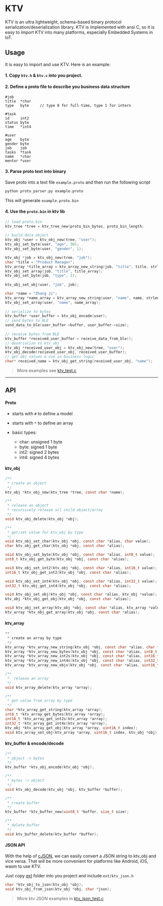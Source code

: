 # KTV

KTV is an ultra lightweight, schema-based binary protocol serialization/deserialization library. KTV is implemented with ansi C, so it is easy to import KTV into many platforms, especially Embedded Systems in IoT.



## Usage

It is easy to import and use KTV. Here is an example:

#### 1. Copy `ktv.h` & `ktv.c` into you project.

#### 2. Define a proto file to describe you business data structure

```
#job
title  *char    
type   byte     // type 0 for full-time, type 1 for intern

#task
id     int2 
status byte
time   *int4

#user
age    byte
gender byte
job    job
tasks  *task
name   *char
mentor *user
```

#### 3. Parse proto text into binary

Save proto into a text file `example.proto` and then run the following script

```bash
python proto_parser.py example.proto
```

This will generate `example.proto.bin`

#### 4. Use the `proto.bin` in ktv lib

```c
// load proto.bin
ktv_tree *tree = ktv_tree_new(proto_bin_bytes, proto_bin_length;
                              
// build data object
ktv_obj *user = ktv_obj_new(tree, "user");
ktv_obj_set_byte(user, "age", 30);
ktv_obj_set_byte(user, "gender", 1);

ktv_obj *job = ktv_obj_new(tree, "job");
char *title = "Product Manager";
ktv_array *title_array = ktv_array_new_string(job, "title", title, strlen(title));
ktv_obj_set_array(job, "title", title_array);
ktv_obj_set_byte(job, "type", 2);
                              
ktv_obj_set_obj(user, "job", job);

char *name = "Zhang Ji";
ktv_array *name_array = ktv_array_new_string(user, "name", name, strlen(name));
ktv_obj_set_array(user, "name", name_array);
                              
// serialize to bytes
ktv_buffer *user_buffer = ktv_obj_encode(user);
// send bytes to BLE
send_data_to_ble(user_buffer->buffer, user_buffer->size);
                              
// receive bytes from BLE
ktv_buffer *received_user_buffer = receive_data_from_ble();
// deserialize to ktv_obj
ktv_obj *received_user_obj = ktv_obj_new(tree, "user");
ktv_obj_decode(recieved_user_obj, received_user_buffer);
// get obj values & use in business logic
char* received_name = ktv_obj_get_string(received_user_obj, "name");
```



>  More examples see [ktv_test.c](https://github.com/BownX/ktv/blob/master/ktv_test.c)



***



## API

#### Proto

- starts with `#` to define a model 
- starts with `*` to define an array

- basic types:
  - char: unsigned 1 byte
  - byte: signed 1 byte
  - int2: signed 2 bytes
  - int4: signed 4 bytes

#### ktv_obj

```c
/**
 * create an object
 */
ktv_obj *ktv_obj_new(ktv_tree *tree, const char *name);

/**
 * release an object
 * recursively release all child object/array
 */
void ktv_obj_delete(ktv_obj *obj);

/**
 * get/set value for ktv_obj by type
 */
void ktv_obj_set_char(ktv_obj *obj, const char *alias, char value);
char ktv_obj_get_char(ktv_obj *obj, const char *alias);

void ktv_obj_set_byte(ktv_obj *obj, const char *alias, int8_t value);
int8_t ktv_obj_get_byte(ktv_obj *obj, const char *alias);

void ktv_obj_set_int2(ktv_obj *obj, const char *alias, int16_t value);
int16_t ktv_obj_get_int2(ktv_obj *obj, const char *alias);

void ktv_obj_set_int4(ktv_obj *obj, const char *alias, int32_t value);
int32_t ktv_obj_get_int4(ktv_obj *obj, const char *alias);

void ktv_obj_set_obj(ktv_obj *obj, const char *alias, ktv_obj *value);
ktv_obj *ktv_obj_get_obj(ktv_obj *obj, const char *alias);

void ktv_obj_set_array(ktv_obj *obj, const char *alias, ktv_array *value);
ktv_array *ktv_obj_get_array(ktv_obj *obj, const char *alias);
```

#### ktv_array

```c
**
 * create an array by type
 */
ktv_array *ktv_array_new_string(ktv_obj *obj, const char *alias, char *values, uint16_t count);
ktv_array *ktv_array_new_bytes(ktv_obj *obj, const char *alias, int8_t *values, uint16_t count);
ktv_array *ktv_array_new_int2s(ktv_obj *obj, const char *alias, int16_t *values, uint16_t count);
ktv_array *ktv_array_new_int4s(ktv_obj *obj, const char *alias, int32_t *valeus, uint16_t count);
ktv_array *ktv_array_new_objs(ktv_obj *obj, const char *alias, uint16_t capacity);

/**
 *  release an array
 */
void ktv_array_delete(ktv_array *array);

/**
 * get value from array by type
 */
char *ktv_array_get_string(ktv_array *array);
int8_t *ktv_array_get_bytes(ktv_array *array);
int16_t *ktv_array_get_int2s(ktv_array *array);
int32_t *ktv_array_get_int4s(ktv_array *array);
ktv_obj *ktv_array_get_obj(ktv_array *array, uint16_t index);
void ktv_array_set_obj(ktv_array *array, uint16_t index, ktv_obj *obj);
```

#### ktv_buffer & encode/decode

```c
/**
 * object -> bytes
 */
ktv_buffer *ktv_obj_encode(ktv_obj *obj);

/**
 * bytes -> object
 */
void ktv_obj_decode(ktv_obj *obj, ktv_buffer *buffer);

/**
 * create buffer
 */
ktv_buffer *ktv_buffer_new(uint8_t *buffer, size_t size);

/**
 * delete buffer
 */
void ktv_buffer_delete(ktv_buffer *buffer);
```

#### JSON API

With the help of [cJSON](https://github.com/DaveGamble/cJSON), we can easily convert a JSON string to ktv_obj and vice versa. That will be more convenient for platforms like Android, iOS, wasm to use KTV.

Just copy [ext](https://github.com/BownX/ktv/tree/master/ext) folder into you project and include `ext/ktv_json.h`

```c
char *ktv_obj_to_json(ktv_obj *obj);
void ktv_obj_from_json(ktv_obj *obj, char *json);
```



> More ktv JSON examples  in [ktv_json_test.c](https://github.com/BownX/ktv/blob/master/ktv_json_test.c)


